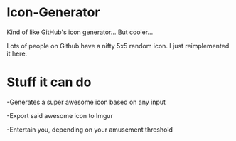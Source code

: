 Icon-Generator
==============

Kind of like GitHub's icon generator... But cooler...

Lots of people on Github have a nifty 5x5 random icon. I just reimplemented it here.

Stuff it can do
===============

-Generates a super awesome icon based on any input

-Export said awesome icon to Imgur

-Entertain you, depending on your amusement threshold
